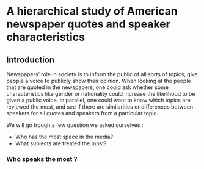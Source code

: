 <script src="https://cdn.plot.ly/plotly-2.6.3.min.js"></script>
# A hierarchical study of American newspaper quotes and speaker characteristics

## Introduction

Newspapers’ role in society is to inform the public of all sorts of topics, give people a voice to publicly show their opinion. When looking at the people that are quoted in the newspapers, one could ask whether some characteristics like gender or nationality could increase the likelihood to be given a public voice. In parallel, one could  want to know which topics are reviewed the most, and see if there are similarities or differences between speakers for all quotes and speakers from a particular topic. 

We will go trough a few question we asked ourselves : 
- Who has the most space in the media? 
- What subjects are treated the most? 

### Who speaks the most ? 
<div markdown="0">
    <div id="1">
    </div>
    <style>
    
@property --num {
  syntax: "<integer>";
  initial-value: 0;
  inherits: false;
}

div#1 {
  animation: counter 5s infinite alternate ease-in-out;
  counter-reset: num var(--num);
  font: 800 40px system-ui;
  padding: 2rem;
}
div#1::after {
  content: counter(num)+"%";
}

@keyframes counter {
  from {
    --num: 0;
  }
  to {
    --num: 100;
  }
}
    </style
</div>
    
Behind this, we found out that a lot of speakers a not americans : 

{% include_relative base__nationality_counting.html %}

Gender equality is still not there.        
{% include_relative base__gender_counting.html %}


{% include_relative base_occupation_counting.html %}

## Let's concentrate on economics topics : 
We've started by manully selecting some words related to economics.
{% include_relative wordcloud.html %}
We could then automatically select economic topics among the BERTopic generated ones and finally have XXX quotes characterised as "related to economics".
      
 
{% include_relative in_eco_topic_nationality_counting.html %}

{% include_relative in_eco_topics_gender_counting.html %}
 Gender inequality is very high in this fields !

 
{% include_relative in_eco_topics_occupation_counting.html %}
        
### Does it impact Economics ? 

{% include_relative dowjones1.html %}

{% include_relative dowjones_vs_quotes_2015-01-01-2020-04-16_.html %}
    
